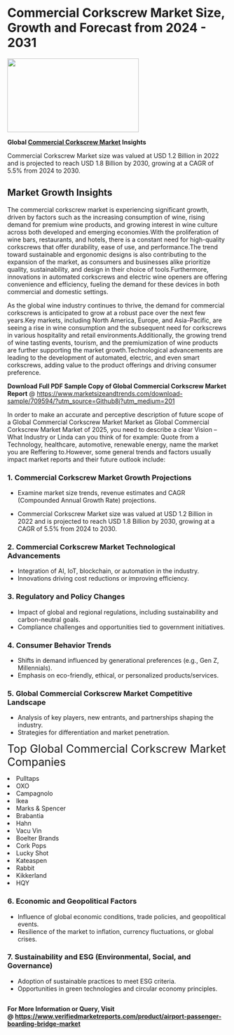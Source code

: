 <H1>Commercial Corkscrew Market Size, Growth and Forecast from 2024 - 2031</H1><img class="aligncenter size-medium wp-image-584254" src="https://thirdeyenews.in/wp-content/uploads/2024/09/Global-Market-Research-300x168.jpeg" alt="" width="300" height="168" /><p><strong>Global&nbsp;<a href="https://www.marketsizeandtrends.com/download-sample/709594/?utm_source=Github8j?utm_medium=201">Commercial Corkscrew Market</a> Insights</strong></p><p>Commercial Corkscrew Market size was valued at USD 1.2 Billion in 2022 and is projected to reach USD 1.8 Billion by 2030, growing at a CAGR of 5.5% from 2024 to 2030.</p><p><h2>Market Growth Insights</h2> <p>The commercial corkscrew market is experiencing significant growth, driven by factors such as the increasing consumption of wine, rising demand for premium wine products, and growing interest in wine culture across both developed and emerging economies.With the proliferation of wine bars, restaurants, and hotels, there is a constant need for high-quality corkscrews that offer durability, ease of use, and performance.The trend toward sustainable and ergonomic designs is also contributing to the expansion of the market, as consumers and businesses alike prioritize quality, sustainability, and design in their choice of tools.Furthermore, innovations in automated corkscrews and electric wine openers are offering convenience and efficiency, fueling the demand for these devices in both commercial and domestic settings.</p> <p>As the global wine industry continues to thrive, the demand for commercial corkscrews is anticipated to grow at a robust pace over the next few years.Key markets, including North America, Europe, and Asia-Pacific, are seeing a rise in wine consumption and the subsequent need for corkscrews in various hospitality and retail environments.Additionally, the growing trend of wine tasting events, tourism, and the premiumization of wine products are further supporting the market growth.Technological advancements are leading to the development of automated, electric, and even smart corkscrews, adding value to the product offerings and driving consumer preference.</p> <p><span class=""><strong>Download Full PDF Sample Copy of Global Commercial Corkscrew Market Report</strong> @ <a href="https://www.marketsizeandtrends.com/download-sample/709594/?utm_source=Github8j?utm_medium=201" target="_blank">https://www.marketsizeandtrends.com/download-sample/709594/?utm_source=Github8j?utm_medium=201</a></span></p><p>In order to make an accurate and perceptive description of future scope of a Global&nbsp;Commercial Corkscrew Market Market as Global&nbsp;Commercial Corkscrew Market Market of 2025, you need to describe a clear Vision &ndash; What Industry or Linda can you think of for example: Quote from a Technology, healthcare, automotive, renewable energy, name the market you are Reffering to.However, some general trends and factors usually impact market reports and their future outlook include:</p><h3>1.&nbsp;<strong>Commercial Corkscrew Market Growth Projections</strong></h3><ul><li>Examine market size trends, revenue estimates and CAGR (Compounded Annual Growth Rate) projections.</li><li><p>Commercial Corkscrew Market size was valued at USD 1.2 Billion in 2022 and is projected to reach USD 1.8 Billion by 2030, growing at a CAGR of 5.5% from 2024 to 2030.</p></li></ul><h3>2.&nbsp;<strong>Commercial Corkscrew Market Technological Advancements</strong></h3><ul><li>Integration of AI, IoT, blockchain, or automation in the industry.</li><li>Innovations driving cost reductions or improving efficiency.</li></ul><h3>3.&nbsp;<strong>Regulatory and Policy Changes</strong></h3><ul><li>Impact of global and regional regulations, including sustainability and carbon-neutral goals.</li><li>Compliance challenges and opportunities tied to government initiatives.</li></ul><h3>4.&nbsp;<strong>Consumer Behavior Trends</strong></h3><ul><li>Shifts in demand influenced by generational preferences (e.g., Gen Z, Millennials).</li><li>Emphasis on eco-friendly, ethical, or personalized products/services.</li></ul><h3>5.&nbsp;<strong>Global Commercial Corkscrew Market Competitive Landscape</strong></h3><ul><li>Analysis of key players, new entrants, and partnerships shaping the industry.</li><li>Strategies for differentiation and market penetration.</li></ul><p data-pm-slice="1 1 []"><span style="color: inherit; font-family: inherit; font-size: 25px;">Top Global Commercial Corkscrew Market Companies</span></p><div class="" data-test-id=""><p><li>Pulltaps</li><li> OXO</li><li> Campagnolo</li><li> Ikea</li><li> Marks & Spencer</li><li> Brabantia</li><li> Hahn</li><li> Vacu Vin</li><li> Boelter Brands</li><li> Cork Pops</li><li> Lucky Shot</li><li> Kateaspen</li><li> Rabbit</li><li> Kikkerland</li><li> HQY</li></p></div><h3>6.&nbsp;<strong>Economic and Geopolitical Factors</strong></h3><ul><li>Influence of global economic conditions, trade policies, and geopolitical events.</li><li>Resilience of the market to inflation, currency fluctuations, or global crises.</li></ul><h3>7.&nbsp;<strong>Sustainability and ESG (Environmental, Social, and Governance)</strong></h3><ul><li>Adoption of sustainable practices to meet ESG criteria.</li><li>Opportunities in green technologies and circular economy principles.</li></ul><h2><strong style="font-size: 14px;">For More Information or Query, Visit @&nbsp;</strong><a style="background-color: #ffffff; font-size: 14px;" href="https://www.marketsizeandtrends.com/report/commercial-corkscrew-market/" target="_blank">https://www.verifiedmarketreports.com/product/airport-passenger-boarding-bridge-market</a></h2>